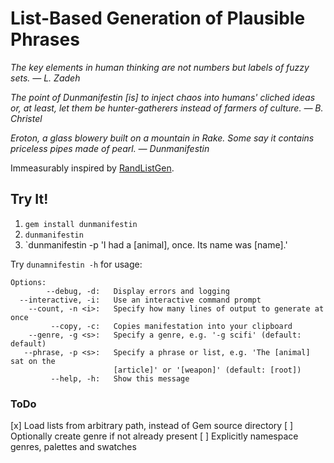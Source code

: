 # List-Based Generation of Plausible Phrases
*The key elements in human thinking are not numbers but labels of fuzzy sets. — L. Zadeh*

*The point of Dunmanifestin [is] to inject chaos into humans' cliched ideas or, at least, let them be hunter-gatherers instead of farmers of culture. — B. Christel*

*Eroton, a glass blowery built on a mountain in Rake. Some say it contains priceless pipes made of pearl. — Dunmanifestin*

Immeasurably inspired by [RandListGen](http://www.path-o-logic.com/misc/RandListGen_sample.html).

## Try It!

1. `gem install dunmanifestin`
2. `dunmanifestin`
3. `dunmanifestin -p 'I had a [animal], once. Its name was [name].'

Try `dunamnifestin -h` for usage:

```
Options:
        --debug, -d:   Display errors and logging
  --interactive, -i:   Use an interactive command prompt
    --count, -n <i>:   Specify how many lines of output to generate at once
         --copy, -c:   Copies manifestation into your clipboard
    --genre, -g <s>:   Specify a genre, e.g. '-g scifi' (default: default)
   --phrase, -p <s>:   Specify a phrase or list, e.g. 'The [animal] sat on the
                       [article]' or '[weapon]' (default: [root])
         --help, -h:   Show this message
```
### ToDo
[x] Load lists from arbitrary path, instead of Gem source directory
[ ] Optionally create genre if not already present
[ ] Explicitly namespace genres, palettes and swatches

